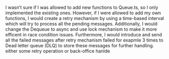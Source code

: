I wasn’t sure if I was allowed to add new functions to Queue.ts, so I only implemented the existing ones.
However, if I were allowed to add my own functions, I would create a retry mechanism by using a time-based interval which will try to process all the pending messages.
Additionally,  I would change the Dequeue to async and use lock mechanism to make it more efficent in race condition issues.
Furthermore,  I would introduce  and  send all the failed messages after retry mechanism failed for exapmle 3 times  to Dead letter queue (DLQ) to  store  these messages for further handling. either  some retry operation or back-office hanlde